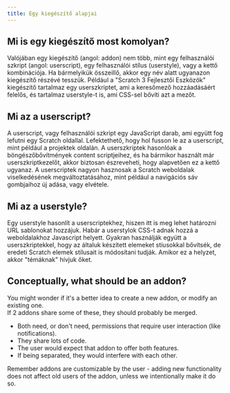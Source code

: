 ```yaml
---
title: Egy kiegészítő alapjai
---
```


## Mi is egy kiegészítő most komolyan?
Valójában egy kiegészítő (angol: addon) nem több, mint egy felhasználói szkript (angol: userscript), egy felhasználói stílus (userstyle), vagy a kettő kombinációja. Ha bármelyikük összeillő, akkor egy név alatt ugyanazon kiegészítő részévé tesszük. Például a "Scratch 3 Fejlesztői Eszközök" kiegészítő tartalmaz egy userszkriptet, ami a keresőmező hozzáadásáért felelős, és tartalmaz userstyle-t is, ami CSS-sel bővíti azt a mezőt.

## Mi az a userscript?
A userscript, vagy felhasználói szkript egy JavaScript darab, ami együtt fog lefutni  egy Scratch oldallal. Lefektethető, hogy hol fusson le az a userscript, mint például a projektek oldalán. A userszkriptek hasonlóak a böngészőbővítmények content scriptjeihez, és ha bármikor használt már userszkriptkezelőt, akkor biztosan észreveheti, hogy alapvetően ez a kettő ugyanaz.
A userscriptek nagyon hasznosak a Scratch weboldalak viselkedésének megváltoztatásához, mint például a navigációs sáv gombjaihoz új adása, vagy elvétele.

## Mi az a userstyle?
Egy userstyle hasonlít a userscriptekhez, hiszen itt is meg lehet határozni URL sablonokat hozzájuk. Habár a userstylok CSS-t adnak hozzá a weboldalakhoz Javascript helyett. Gyakran használják együtt a userszkriptekkel, hogy az általuk készített elemeket stíusokkal bővítsék, de eredeti Scratch elemek stílusait is módosítani tudják. Amikor ez a helyzet, akkor "témáknak" hívjuk őket.

## Conceptually, what should be an addon?
You might wonder if it's a better idea to create a new addon, or modify an existing one.  
If 2 addons share some of these, they should probably be merged. 
- Both need, or don't need, permissions that require user interaction (like notifications).
- They share lots of code.
- The user would expect that addon to offer both features.
- If being separated, they would interfere with each other.  

Remember addons are customizable by the user - adding new functionality does not affect old users of the addon, unless we intentionally make it do so.